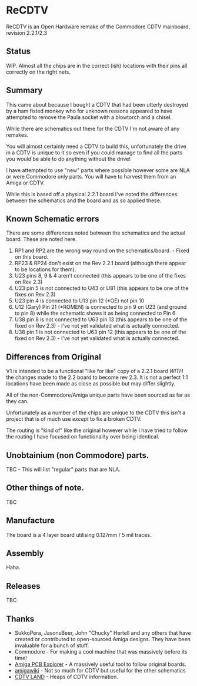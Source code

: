 # ReCDTV
ReCDTV is an Open Hardware remake of the Commodore CDTV mainboard, revision 2.2.1/2.3

## Status

WIP. Almost all the chips are in the correct (ish) locations with their pins all correctly on the right nets.

## Summary
This came about because I bought a CDTV that had been utterly destroyed by a ham fisted monkey who for unknown reasons appeared to have attempted to remove the Paula socket with a blowtorch and a chisel. 

While there are schematics out there for the CDTV I'm not aware of any remakes.

You will almost certainly need a CDTV to build this, unfortunately the drive in a CDTV is unique to it so even if you could manage to find all the parts you would be able to do anything without the drive!

I have attempted to use "new" parts where possible however some are NLA or were Commodore only parts. You will have to harvest them from an Amiga or CDTV.

While this is based off a physical 2.2.1 board I've noted the differences between the schematics and the board and as so applied these. 

## Known Schematic errors

There are some differences noted between the schematics and the actual board. These are noted here. 

1) RP1 and RP2 are the wrong way round on the schematics/board. - Fixed on this board. 
2) RP23 & RP24 don't exist on the Rev 2.2.1 board (although there appear to be locations for them).
3) U23 pins 8, 9 & 4 aren't connected (this appears to be one of the fixes on Rev 2.3)
4) U23 pin 5 is not connected to U43 or U81 (this appears to be one of the fixes on Rev 2.3)
5) U23 pin 4 is connected to U13 pin 12 (*OE) not pin 10
6) U12 (Gary) Pin 21 (*ROMEN) is connected to pin 9 on U23 (and ground to pin 8) while the schematic shows it as being connected to Pin 6
7) U38 pin 8 is not connected to U63 pin 13 (this appears to be one of the fixed on Rev 2.3) - I've not yet validated what is actually connected.
8) U38 pin 1 is not connected to U63 pin 12 (this appears to be one of the fixed on Rev 2.3) - I've not yet validated what is actually connected.

## Differences from Original

V1 is intended to be a functional "like for like" copy of a 2.2.1 board *WITH* the changes made to the 2.2 board to become rev 2.3. It is not a perfect 1:1 locations have been made as close as possible but may differ slightly. 

All of the non-Commodore/Amiga unique parts have been sourced as far as they can. 

Unfortunately as a number of the chips are unique to the CDTV this isn't a project that is of much use *except* to fix a broken CDTV. 

The routing is "kind of" like the original however while I have tried to follow the routing I have focused on functionality over being identical. 

## Unobtainium (non Commodore) parts.

TBC - This will list "regular" parts that are NLA. 

## Other things of note. 

TBC

## Manufacture

The board is a 4 layer board utilising 0.127mm / 5 mil traces. 

## Assembly

Haha. 

## Releases

TBC

## Thanks

- SukkoPera, JasonsBeer, John "Chucky" Hertell and any others that have created or contributed to open-sourced Amiga designs. They have been invaluable for a bunch of stuff.
- Commodore - For making a cool machine that was massively before its time!
- [Amiga PCB Explorer](http://amigapcb.org) - A massively useful tool to follow original boards.
- [amigawiki](https://www.amigawiki.org/doku.php?id=en:service:schematics) - Not so much for CDTV but useful for the other schematics
- [CDTV LAND](https://cdtvland.com/) - Heaps of CDTV information.
